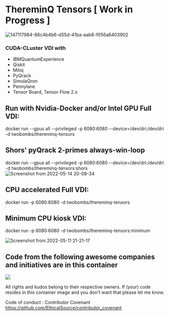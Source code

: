 # ThereminQ Tensors [ Work in Progress ]
![147117984-86c4b4b6-d55d-41ba-aab8-f056a6403902](https://user-images.githubusercontent.com/12692227/157748781-65b8bc1c-6be8-4f8e-b957-cb18027132e5.gif)

### CUDA-CLuster VDI with

- IBMQuantumExperience
- Qiskit
- Mitiq
- PyQrack
- SimulaQron
- Pennylane
- Tensor Board, Tensor Flow 2.x

## Run with Nvidia-Docker and/or Intel GPU Full VDI:

docker run --gpus all --privileged -p 6080:6080 --device=/dev/dri:/dev/dri -d twobombs/thereminq-tensors

## Shors' pyQrack 2-primes always-win-loop 
docker run --gpus all --privileged -p 6080:6080 --device=/dev/dri:/dev/dri -d twobombs/thereminq-tensors:shors
![Screenshot from 2022-05-14 20-08-34](https://user-images.githubusercontent.com/12692227/168443560-2b001178-0a5c-46aa-b151-ce856cf53804.png)

## CPU accelerated Full VDI:

docker run -p 6080:6080 -d twobombs/thereminq-tensors

## Minimum CPU kiosk VDI:

docker run -p 6080:6080 -d twobombs/thereminq-tensors:minimum

![Screenshot from 2022-05-11 21-21-17](https://user-images.githubusercontent.com/12692227/167929172-2101d17c-64da-4e75-9c81-d3063cf54171.png)


## Code from the following awesome companies and initiatives are in this container

![](https://user-images.githubusercontent.com/12692227/57654809-61c07f00-75d5-11e9-9005-38d60d8d4db4.png)

All rights and kudos belong to their respective owners. If (your) code resides in this container image and you don't want that please let me know.

Code of conduct : Contributor Covenant 
https://github.com/EthicalSource/contributor_covenant
